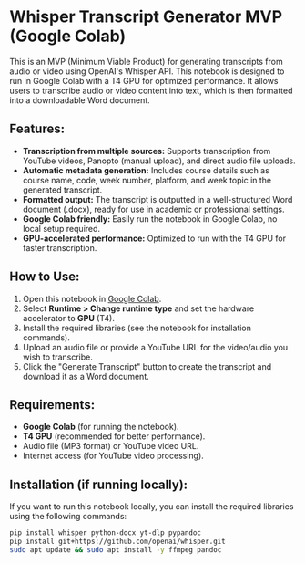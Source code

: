 # Whisper Transcript Generator MVP (Google Colab)

This is an MVP (Minimum Viable Product) for generating transcripts from audio or video using OpenAI's Whisper API. This notebook is designed to run in Google Colab with a T4 GPU for optimized performance. It allows users to transcribe audio or video content into text, which is then formatted into a downloadable Word document.

## Features:
- **Transcription from multiple sources:** Supports transcription from YouTube videos, Panopto (manual upload), and direct audio file uploads.
- **Automatic metadata generation:** Includes course details such as course name, code, week number, platform, and week topic in the generated transcript.
- **Formatted output:** The transcript is outputted in a well-structured Word document (.docx), ready for use in academic or professional settings.
- **Google Colab friendly:** Easily run the notebook in Google Colab, no local setup required.
- **GPU-accelerated performance:** Optimized to run with the T4 GPU for faster transcription.

## How to Use:
1. Open this notebook in <a href="https://colab.research.google.com/github/julius-kanani/whisper_transcript_generator_mvp/snap-text/whisper_transcript_generator-mvp.ipynb" target="_blank">Google Colab</a>.
2. Select **Runtime > Change runtime type** and set the hardware accelerator to **GPU** (T4).
3. Install the required libraries (see the notebook for installation commands).
4. Upload an audio file or provide a YouTube URL for the video/audio you wish to transcribe.
5. Click the "Generate Transcript" button to create the transcript and download it as a Word document.

## Requirements:
- **Google Colab** (for running the notebook).
- **T4 GPU** (recommended for better performance).
- Audio file (MP3 format) or YouTube video URL.
- Internet access (for YouTube video processing).

## Installation (if running locally):
If you want to run this notebook locally, you can install the required libraries using the following commands:

```bash
pip install whisper python-docx yt-dlp pypandoc
pip install git+https://github.com/openai/whisper.git
sudo apt update && sudo apt install -y ffmpeg pandoc

